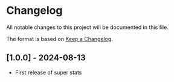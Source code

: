# Changelog

All notable changes to this project will be documented in this file.

The format is based on [Keep a Changelog](https://keepachangelog.com/en/1.0.0/).

## [1.0.0] - 2024-08-13

- First release of super stats
